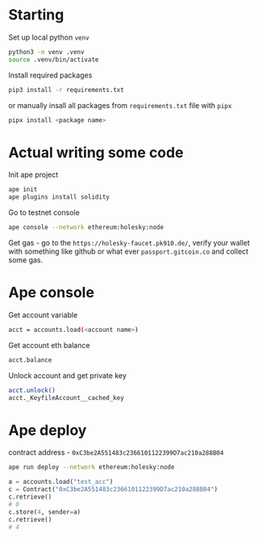 # Starting
Set up local python `venv`
```bash
python3 -m venv .venv
source .venv/bin/activate
```

Install required packages
```bash
pip3 install -r requirements.txt
```
or manually insall all packages from `requirements.txt` file with `pipx`
```bash
pipx install <package name>
```

# Actual writing some code
Init ape project
```bash
ape init
ape plugins install solidity
```

Go to testnet console
```bash
ape console --network ethereum:holesky:node
```
Get gas - go to the `https://holesky-faucet.pk910.de/`, verify your wallet with something like github or what ever `passport.gitcoin.co` and collect some gas.

# Ape console
Get account variable
```bash
acct = accounts.load(<account name>)
```
Get account eth balance
```bash
acct.balance
```
Unlock account and get private key
```bash
acct.unlock()
acct._KeyfileAccount__cached_key
```

# Ape deploy
contract address - `0xC3be2A551483c2366101122399D7ac210a288B04`

```bash
ape run deploy --network ethereum:holesky:node
```

```python
a = accounts.load("test_acc")
c = Contract("0xC3be2A551483c2366101122399D7ac210a288B04")
c.retrieve()
# 0
c.store(4, sender=a)
c.retrieve()
# 4
```
